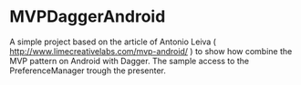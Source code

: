 MVPDaggerAndroid
================

A simple project based on the article of Antonio Leiva ( http://www.limecreativelabs.com/mvp-android/ ) to show how combine the MVP pattern on Android with Dagger. The sample access to the PreferenceManager trough the presenter.
